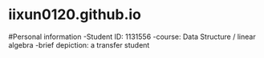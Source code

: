 # iixun0120.github.io

#Personal information
-Student ID: 1131556
-course: Data Structure / linear algebra
-brief depiction: a transfer student
